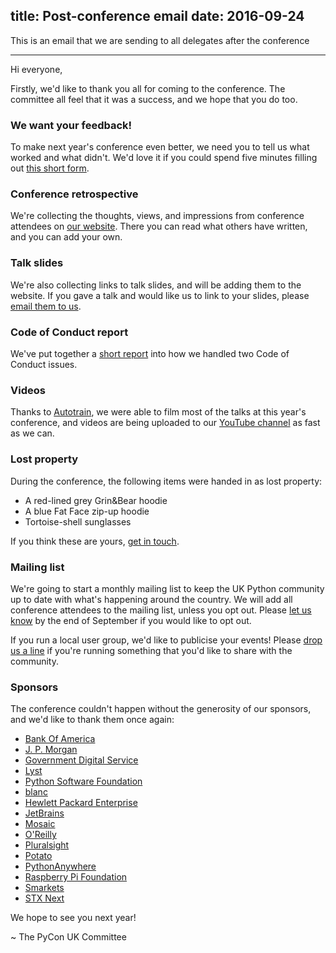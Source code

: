 title: Post-conference email
date: 2016-09-24
---
This is an email that we are sending to all delegates after the conference

* * *

Hi everyone,

Firstly, we'd like to thank you all for coming to the conference.  The committee all feel that it was a success, and we hope that you do too.


### We want your feedback!

To make next year's conference even better, we need you to tell us what worked and what didn't.  We'd love it if you could spend five minutes filling out [this short form](https://docs.google.com/forms/d/e/1FAIpQLSdzUtvUPSdINrGGWLBv9R3QuYYd-DLjRfKFU-GiVMD9V9NsCw/viewform).


### Conference retrospective

We're collecting the thoughts, views, and impressions from conference attendees on [our website](http://2016.pyconuk.org/news/20160920-impressions/).  There you can read what others have written, and you can add your own.


### Talk slides

We're also collecting links to talk slides, and will be adding them to the website.  If you gave a talk and would like us to link to your slides, please [email them to us](http://2016.pyconuk.org/contact/).


### Code of Conduct report

We've put together a [short report](http://2016.pyconuk.org/news/20160919-coc/) into how we handled two Code of Conduct issues.


### Videos

Thanks to [Autotrain](http://www.autotrain.org/), we were able to film most of the talks at this year's conference, and videos are being uploaded to our [YouTube channel](https://www.youtube.com/channel/UChA9XP_feY1-1oSy2L7acog) as fast as we can.


### Lost property

During the conference, the following items were handed in as lost property:

* A red-lined grey Grin&Bear hoodie
* A blue Fat Face zip-up hoodie
* Tortoise-shell sunglasses

If you think these are yours, [get in touch](http://2016.pyconuk.org/contact/).


### Mailing list

We're going to start a monthly mailing list to keep the UK Python community up to date with what's happening around the country.  We will add all conference attendees to the mailing list, unless you opt out.  Please [let us know](http://2016.pyconuk.org/contact/) by the end of September if you would like to opt out.

If you run a local user group, we'd like to publicise your events!  Please [drop us a line](http://2016.pyconuk.org/contact/) if you're running something that you'd like to share with the community.


### Sponsors

The conference couldn't happen without the generosity of our sponsors, and we'd like to thank them once again:

* [Bank Of America](http://2016.pyconuk.org/sponsors/bank-of-america/)
* [J. P. Morgan](http://2016.pyconuk.org/sponsors/jp-morgan/)
* [Government Digital Service](http://2016.pyconuk.org/sponsors/government-digital-service/)
* [Lyst](http://2016.pyconuk.org/sponsors/lyst/)
* [Python Software Foundation](http://2016.pyconuk.org/sponsors/psf/)
* [blanc](http://2016.pyconuk.org/sponsors/blanc/)
* [Hewlett Packard Enterprise](http://2016.pyconuk.org/sponsors/hpe/)
* [JetBrains](http://2016.pyconuk.org/sponsors/jetbrains/)
* [Mosaic](http://2016.pyconuk.org/sponsors/mosaic/)
* [O'Reilly](http://2016.pyconuk.org/sponsors/oreilly/)
* [Pluralsight](http://2016.pyconuk.org/sponsors/pluralsight/)
* [Potato](http://2016.pyconuk.org/sponsors/potato/)
* [PythonAnywhere](http://2016.pyconuk.org/sponsors/pythonanywhere/)
* [Raspberry Pi Foundation](http://2016.pyconuk.org/sponsors/rpf/)
* [Smarkets](http://2016.pyconuk.org/sponsors/smarkets/)
* [STX Next](http://2016.pyconuk.org/sponsors/stx-next/)


We hope to see you next year!

~ The PyCon UK Committee
